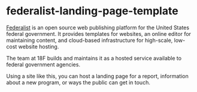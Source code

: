 # federalist-landing-page-template
[Federalist](https://federalist.18f.gov) is an open source web publishing platform for the United States federal government. It provides templates for websites, an online editor for maintaining content, and cloud-based infrastructure for high-scale, low-cost website hosting.

The team at 18F builds and maintains it as a hosted service available to federal government agencies.

Using a site like this, you can host a landing page for a report, information about a new program, or ways the public can get in touch.



